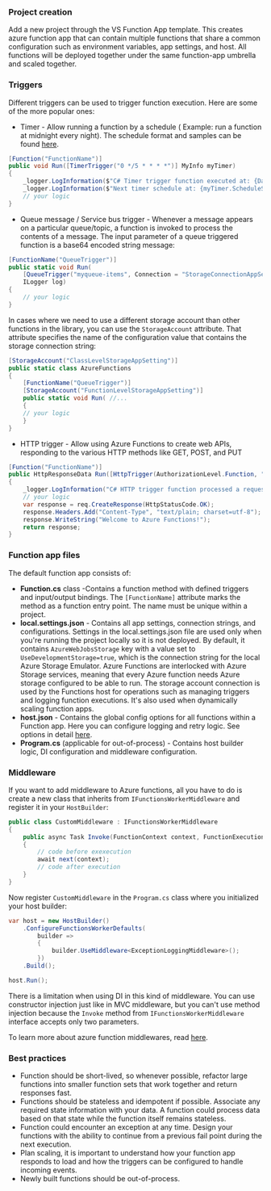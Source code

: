 ### Project creation

Add a new project through the VS Function App template. This creates azure function app that can contain multiple functions that share a common configuration such as environment variables, app settings, and host.
All functions will be deployed together under the same function-app umbrella and scaled together.

### Triggers

Different triggers can be used to trigger function execution. Here are some of the more popular ones:

* Timer - Allow running a function by a schedule ( Example: run a function at midnight every night). The schedule format and samples can be found [here](https://docs.microsoft.com/en-us/azure/azure-functions/functions-bindings-timer?tabs=csharp#ncrontab-expressions).

```c#
[Function("FunctionName")]
public void Run([TimerTrigger("0 */5 * * * *")] MyInfo myTimer)
{
	_logger.LogInformation($"C# Timer trigger function executed at: {DateTime.Now}");
	_logger.LogInformation($"Next timer schedule at: {myTimer.ScheduleStatus.Next}");
	// your logic
}
```

* Queue message / Service bus trigger - Whenever a message appears on a particular queue/topic, a function is invoked to process the contents of a message. The input parameter of a queue triggered function is a base64 encoded string message:

```c#
[FunctionName("QueueTrigger")]
public static void Run(
	[QueueTrigger("myqueue-items", Connection = "StorageConnectionAppSetting")] string myQueueItem,
	ILogger log)
{
	// your logic
}
```

In cases where we need to use a different storage account than other functions in the library, you can use the `StorageAccount` attribute. That attribute specifies the name of the configuration value that contains the storage connection string:

```c#
[StorageAccount("ClassLevelStorageAppSetting")]
public static class AzureFunctions
{
	[FunctionName("QueueTrigger")]
	[StorageAccount("FunctionLevelStorageAppSetting")]
	public static void Run( //...
	{
	// your logic
	}
}
```

* HTTP trigger - Allow using Azure Functions to create web APIs, responding to the various HTTP methods like GET, POST, and PUT

```c#
[Function("FunctionName")]
public HttpResponseData Run([HttpTrigger(AuthorizationLevel.Function, "get", "post")] HttpRequestData req)
{
	_logger.LogInformation("C# HTTP trigger function processed a request.");
	// your logic
	var response = req.CreateResponse(HttpStatusCode.OK);
	response.Headers.Add("Content-Type", "text/plain; charset=utf-8");
	response.WriteString("Welcome to Azure Functions!");
	return response;
}
```

### Function app files

The default function app consists of:

* **Function.cs** class -Contains a function method with defined triggers and input/output bindings. The ``[FunctionName]`` attribute marks the method as a function entry point. The name must be unique within a project.
* **local.settings.json** - Contains all app settings, connection strings, and configurations. Settings in the local.settings.json file are used only when you're running the project locally so it is not deployed. By default, it contains  ``AzureWebJobsStorage`` key with a value set to ``UseDevelopmentStorage=true``, which is the connection string for the local Azure Storage Emulator.
Azure Functions are interlocked with Azure Storage services, meaning that every Azure function needs Azure storage configured to be able to run. The storage account connection is used by the Functions host for operations such as managing triggers and logging function executions. It's also used when dynamically scaling function apps.
* **host.json** - Contains the global config options for all functions within a Function app. Here you can configure logging and retry logic. See options in detail [here](https://docs.microsoft.com/en-us/azure/azure-functions/functions-host-json#sample-hostjson-file).
* **Program.cs**  (applicable for out-of-process) - Contains host builder logic, DI configuration and middleware configuration.

### Middleware

If you want to add middleware to Azure functions, all you have to do is create a new class that inherits from ``IFunctionsWorkerMiddleware`` and register it in your ``HostBuilder``:

```c#
public class CustomMiddleware : IFunctionsWorkerMiddleware
{
    public async Task Invoke(FunctionContext context, FunctionExecutionDelegate next)
    {
        // code before exexecution
        await next(context);
        // code after execution
    }
}
```

Now register ``CustomMiddleware`` in the ``Program.cs`` class where you initialized your host builder:

```c#
var host = new HostBuilder()
    .ConfigureFunctionsWorkerDefaults(
        builder =>
        {
            builder.UseMiddleware<ExceptionLoggingMiddleware>();
        })
    .Build();

host.Run();
```

There is a limitation when using DI in this kind of middleware. You can use constructor injection just like in MVC middleware, but you can't use method injection because the ``Invoke`` method from ``IFunctionsWorkerMiddleware`` interface accepts only two parameters.

To learn more about azure function middlewares, read [here](https://learn.microsoft.com/en-us/azure/azure-functions/dotnet-isolated-process-guide#middleware).

### Best practices

* Function should be short-lived, so whenever possible, refactor large functions into smaller function sets that work together and return responses fast.
* Functions should be stateless and idempotent if possible. Associate any required state information with your data. A function could process data based on that state while the function itself remains stateless.
* Function could encounter an exception at any time. Design your functions with the ability to continue from a previous fail point during the next execution.
* Plan scaling, it is important to understand how your function app responds to load and how the triggers can be configured to handle incoming events.
* Newly built functions should be out-of-process.
